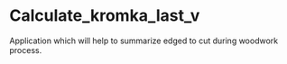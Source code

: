 # Calculate_kromka_last_v
Application which will help to summarize edged to cut during woodwork process.
